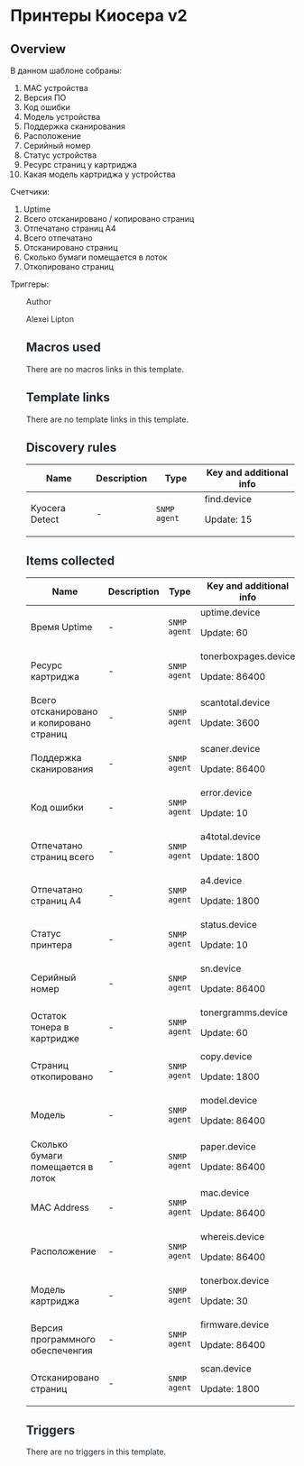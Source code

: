 # Принтеры Киосера v2

## Overview

В данном шаблоне собраны:


1. MAC устройства
2. Версия ПО
3. Код ошибки
4. Модель устройства
5. Поддержка сканирования
6. Расположение
7. Серийный номер
8. Статус устройства
9. Ресурс страниц у картриджа
10. Какая модель картриджа у устройства


Счетчики:


1. Uptime
2. Всего отсканировано / копировано страниц
3. Отпечатано страниц А4
4. Всего отпечатано
5. Отсканировано страниц
6. Сколько бумаги помещается в лоток
7. Откопировано страниц


Триггеры:


<ol style="box-sizing: border-box; padding-left: 2em; margin-top: 0px; margin-bottom: 16px; color: #24292e; font-family: -apple-system, BlinkMacSystemFont, 'Segoe UI', Helvetica, Arial, sans-serif, 'Apple Color Emoji', 'Segoe UI Emoji', 'Segoe UI 

## Author

Alexei Lipton

## Macros used

There are no macros links in this template.

## Template links

There are no template links in this template.

## Discovery rules

|Name|Description|Type|Key and additional info|
|----|-----------|----|----|
|Kyocera Detect|<p>-</p>|`SNMP agent`|find.device<p>Update: 15</p>|


## Items collected

|Name|Description|Type|Key and additional info|
|----|-----------|----|----|
|Время Uptime|<p>-</p>|`SNMP agent`|uptime.device<p>Update: 60</p>|
|Ресурс картриджа|<p>-</p>|`SNMP agent`|tonerboxpages.device<p>Update: 86400</p>|
|Всего отсканировано и копировано страниц|<p>-</p>|`SNMP agent`|scantotal.device<p>Update: 3600</p>|
|Поддержка сканирования|<p>-</p>|`SNMP agent`|scaner.device<p>Update: 86400</p>|
|Код ошибки|<p>-</p>|`SNMP agent`|error.device<p>Update: 10</p>|
|Отпечатано страниц всего|<p>-</p>|`SNMP agent`|a4total.device<p>Update: 1800</p>|
|Отпечатано страниц А4|<p>-</p>|`SNMP agent`|a4.device<p>Update: 1800</p>|
|Статус принтера|<p>-</p>|`SNMP agent`|status.device<p>Update: 10</p>|
|Серийный номер|<p>-</p>|`SNMP agent`|sn.device<p>Update: 86400</p>|
|Остаток тонера в картридже|<p>-</p>|`SNMP agent`|tonergramms.device<p>Update: 60</p>|
|Страниц откопировано|<p>-</p>|`SNMP agent`|copy.device<p>Update: 1800</p>|
|Модель|<p>-</p>|`SNMP agent`|model.device<p>Update: 86400</p>|
|Сколько бумаги помещается в лоток|<p>-</p>|`SNMP agent`|paper.device<p>Update: 86400</p>|
|MAC Address|<p>-</p>|`SNMP agent`|mac.device<p>Update: 86400</p>|
|Расположение|<p>-</p>|`SNMP agent`|whereis.device<p>Update: 86400</p>|
|Модель картриджа|<p>-</p>|`SNMP agent`|tonerbox.device<p>Update: 30</p>|
|Версия программного обеспеченгия|<p>-</p>|`SNMP agent`|firmware.device<p>Update: 86400</p>|
|Отсканировано страниц|<p>-</p>|`SNMP agent`|scan.device<p>Update: 1800</p>|


## Triggers

There are no triggers in this template.

